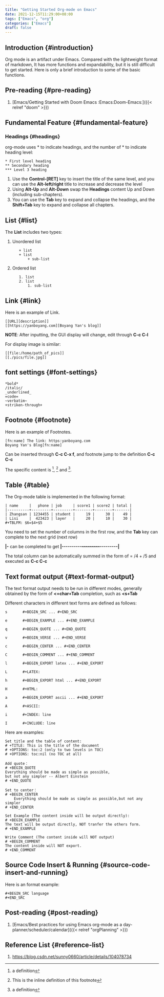 ```yaml
---
title: "Getting Started Org-mode on Emacs"
date: 2021-12-15T11:29:00+08:00
tags: ["Emacs", "org"]
categories: ["Emacs"]
draft: false
---
```


## Introduction {#introduction}

Org mode is an artifact under Emacs. Compared with the lightweight format of markdown,
It has more functions and expandability, but it is still difficult to get started.
Here is only a brief introduction to some of the basic functions.


## Pre-reading {#pre-reading}

1.  [Emacs/Getting Started with Doom Emacs :Emacs:Doom-Emacs:]({{< relref "doom" >}})


## Fundamental Feature {#fundamental-feature}


### Headings {#headings}

org-mode uses \* to indicate headings, and the number of \* to indicate heading level:

```text
* First level heading
** Secondary heading
*** Level 3 heading
```

1.  Use the **Control-[RET]** key to insert the title of the same level, and you can use the **Alt-left/right** title to increase and decrease the level
2.  Using **Alt-Up** and **Alt-Down** swap the **Headings** content Up and Down (including sub-chapters).
3.  You can use the **Tab** key to expand and collapse the headings, and the **Shift+Tab** key to expand and collapse all chapters.


## List {#list}

The **List** includes two types:

1.  Unordered list

    ```text
    ​   + list
    ​   + list
    ​       + sub-list
    ```

2.  Ordered list

    ```text
       1. list
       2. list
           1. sub-list
    ```


## Link {#link}

Here is an example of Link.

```text
[[URL][description]]
[[https://yanboyang.com][Boyang Yan's blog]]
```

**NOTE**: After inputting, the GUI display will change, edit through **C-c C-l**

For display image is similar:

```text
[[file:/home/path_of_pics]]
[[./pics/file.jpg]]
```


## font settings {#font-settings}

```text
*bold*
/italic/
_underlined_
=code=
~verbatim~
+striken-through+
```


## Footnote {#footnote}

Here is an example of Footnotes.

```text
[fn:name] The link: https:yanboyang.com
Boyang Yan's Blog[fn:name]
```

Can be inserted through **C-c C-x f**, and footnote jump to the definition **C-c C-c**

The specific content is&nbsp;[^fn:1],&nbsp;[^fn:2] and&nbsp;[^fn:1].


## Table {#table}

The Org-mode table is implemented in the following format:

```text
| name     |   phone | job     | score1 | score2 | total |
|----------+---------+---------+--------+--------+-------|
| Zhangsan | 1234455 | student |     19 |     30 |    49 |
| Lisi     |  423423 | layer   |     20 |     10 |    30 |
#+TBLFM: $6=$4+$5
```

You need to set the number of columns in the first row, and the **Tab** key can complete to the next grid (next row)

**|-** can be completed to get **|----------~~---------~~---------|**

The total column can be automatically summed in the form of = /$4+/$5 and executed as **C-c C-c**


## Text format output {#text-format-output}

The text format output needs to be run in different modes, generally obtained by the form of **&lt;+char+Tab** completion, such as **&lt;s+Tab**

Different characters in different text forms are defined as follows:

```text
s       #+BEGIN_SRC ... #+END_SRC

e       #+BEGIN_EXAMPLE ... #+END_EXAMPLE

q       #+BEGIN_QUOTE ... #+END_QUOTE

v       #+BEGIN_VERSE ... #+END_VERSE

c       #+BEGIN_CENTER ... #+END_CENTER

C       #+BEGIN_COMMENT ... #+END_COMMENT

l       #+BEGIN_EXPORT latex ... #+END_EXPORT

L       #+LATEX:

h       #+BEGIN_EXPORT html ... #+END_EXPORT

H       #+HTML:

a       #+BEGIN_EXPORT ascii ... #+END_EXPORT

A       #+ASCII:

i       #+INDEX: line

I       #+INCLUDE: line
```

Here are examples:

```text
Set title and the table of content:
# +TITLE: This is the title of the document
# +OPTIONS: toc:2 (only to two levels in TOC)
# +OPTIONS: toc:nil (no TOC at all)

Add quote：
# +BEGIN_QUOTE
Everything should be made as simple as possible,
but not any simpler -- Albert Einstein
# +END_QUOTE

Set to center：
# +BEGIN_CENTER
    Everything should be made as simple as possible,but not any simpler
# +END_CENTER

Set Example (The content inside will be output directly):
# +BEGIN_EXAMPLE
The text will be output directly, NOT tranfer the others form.
# +END_EXAMPLE

Write Comment (The content inside will NOT output)
# +BEGIN_COMMENT
The content inside will NOT export.
# +END_COMMENT
```


## Source Code Insert &amp; Running {#source-code-insert-and-running}

Here is an format example:

```text
#+BEGIN_SRC language
#+END_SRC
```


## Post-reading {#post-reading}

1.  [Emacs/Best practices for using Emacs org-mode as a day-planner/scheduler/calendar]({{< relref "orgPlanning" >}})


## Reference List {#reference-list}

1.  <https://blog.csdn.net/sunny0660/article/details/104078734>

[^fn:1]: a definition
[^fn:2]: This is the inline definition of this footnote
